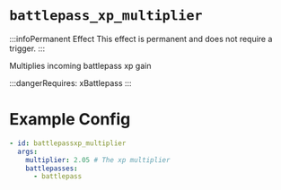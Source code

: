 # `battlepass_xp_multiplier`
:::infoPermanent Effect
This effect is permanent and does not require a trigger.
:::

Multiplies incoming battlepass xp gain

:::dangerRequires:
xBattlepass
:::
# Example Config
```yaml
- id: battlepassxp_multiplier
  args:
    multiplier: 2.05 # The xp multiplier
    battlepasses:
      - battlepass
```
